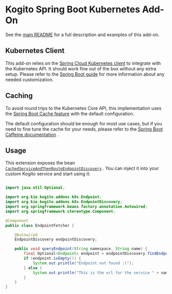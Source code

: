 # Kogito Spring Boot Kubernetes Add-On

See the [main README](../../../addons/common/kubernetes) for a full description and examples of this add-on.

## Kubernetes Client

This add-on relies on
the [Spring Cloud Kubernetes client](https://docs.spring.io/spring-cloud-kubernetes/docs/current/reference/html/) to
integrate with the Kubernetes API. It should work fine out of the box without any extra setup. Please refer to
the [Spring Boot guide](https://docs.spring.io/spring-cloud-kubernetes/docs/current/reference/html/#discoveryclient-for-kubernetes)
for more information about any needed customization.

## Caching

To avoid round trips to the Kubernetes Core API, this implementation uses
the [Spring Boot Cache feature](https://docs.spring.io/spring-boot/docs/2.1.6.RELEASE/reference/html/boot-features-caching.html)
with the default configuration.

The default configuration should be enough for most use cases, but if you need to fine tune the cache for your needs,
please refer to
the [Spring Boot Caffeine documentation](https://docs.spring.io/spring-boot/docs/2.1.6.RELEASE/reference/html/boot-features-caching.html#boot-features-caching-provider-caffeine)
.

## Usage

This extension exposes the
bean [`CachedServiceAndThenRouteEndpointDiscovery`](runtime/src/main/java/org/kie/kogito/addons/quarkus/k8s/CachedServiceAndThenRouteEndpointDiscovery.java)
. You can inject it into your custom Kogito service and start using it:

````java

import java.util.Optional;

import org.kie.kogito.addons.k8s.Endpoint;
import org.kie.kogito.addons.k8s.EndpointDiscovery;
import org.springframework.beans.factory.annotation.Autowired;
import org.springframework.stereotype.Component;

@Component
public class EndpointFetcher {

    @Autowired
    EndpointDiscovery endpointDiscovery;

    public void queryEndpoint(String namespace, String name) {
        final Optional<Endpoint> endpoint = endpointDiscovery.findEndpoint(namespace, name);
        if (endpoint.isEmpty()) {
            System.out.println("Endpoint not found :(");
        } else {
            System.out.println("This is the url for the service " + name + ": " + endpoint.get().getURL());
        }
    }
}
````
